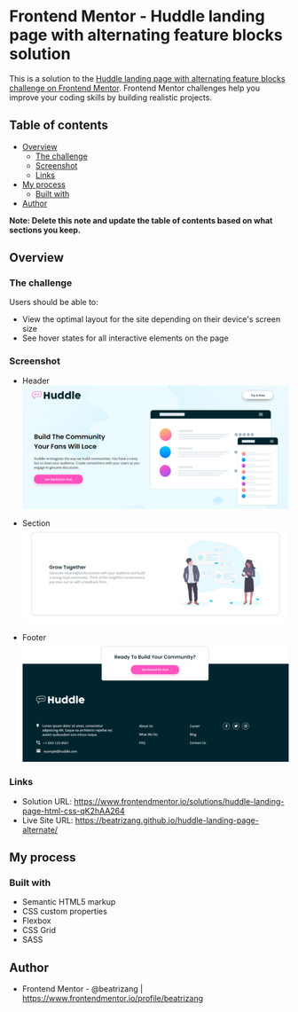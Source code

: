 # Frontend Mentor - Huddle landing page with alternating feature blocks solution

This is a solution to the [Huddle landing page with alternating feature blocks challenge on Frontend Mentor](https://www.frontendmentor.io/challenges/huddle-landing-page-with-alternating-feature-blocks-5ca5f5981e82137ec91a5100). Frontend Mentor challenges help you improve your coding skills by building realistic projects. 

## Table of contents

- [Overview](#overview)
  - [The challenge](#the-challenge)
  - [Screenshot](#screenshot)
  - [Links](#links)
- [My process](#my-process)
  - [Built with](#built-with)
- [Author](#author)


**Note: Delete this note and update the table of contents based on what sections you keep.**

## Overview

### The challenge

Users should be able to:

- View the optimal layout for the site depending on their device's screen size
- See hover states for all interactive elements on the page

### Screenshot
- Header
![](./images/screenshots/1.png)

- Section
![](./images/screenshots/2.png)

- Footer
![](./images/screenshots/3.png)


### Links

- Solution URL: https://www.frontendmentor.io/solutions/huddle-landing-page-html-css-qK2hAA264
- Live Site URL: https://beatrizang.github.io/huddle-landing-page-alternate/

## My process

### Built with

- Semantic HTML5 markup
- CSS custom properties
- Flexbox
- CSS Grid
- SASS

## Author

- Frontend Mentor - @beatrizang | https://www.frontendmentor.io/profile/beatrizang


